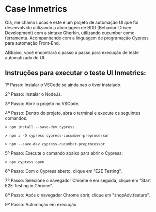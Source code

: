 # Case Inmetrics

Olá, me chamo Lucas e este é um projeto de automação UI que foi desenvolvido utilizando a abordagem de BDD (Behavior-Driven Development) com a sintaxe Gherkin,
utilizando cucumber como ferramenta. Acompanhando com a linguagem de programação Cypress para automação Front-End.

ABbaixo, você encontrará o passo a passo para execução de teste automatizado de UI.

## Instruções para executar o teste UI Inmetrics:

1º Passo: Instalar o VSCode se ainda nao o tiver instalado.

2º Passo: Instalar o NodeJs.

3º Passo: Abrir o projeto no VSCode.

4º Passo: Dentro do projeto, abra o terminal e execute os seguintes comandos:

    > npm install --save-dev cypress
    
    > npm i -D cypress cypress-cucumber-preprocessor

    > npm --save-dev cypress-cucumber-preprocessor

5º Passo: Execute o comando abaixo para abrir o Cypress:
    
    > npx cypress open

6º Passo: Com o Cypress aberto, clique em "E2E Testing".

7º Passo: Selecione o navegador Chrome e em seguida, clique em "Start E2E Testing in Chrome".

8º Passo: Após o navegador Chrome abrir, clique em "shopAdv.feature".

9º Passo: Automação em execução.